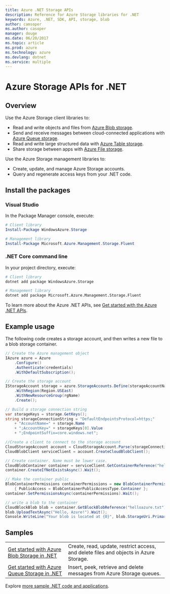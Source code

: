 ```yaml
---
title: Azure .NET Storage APIs
description: Reference for Azure Storage libraries for .NET
keywords: Azure, .NET, SDK, API, storage, blob
author: camsoper
ms.author: casoper
manager: douge
ms.date: 06/20/2017
ms.topic: article
ms.prod: azure
ms.technology: azure
ms.devlang: dotnet
ms.service: multiple
---
```


# Azure Storage APIs for .NET

## Overview

Use the Azure Storage client libraries to:

* Read and write objects and files from [Azure Blob storage](https://docs.microsoft.com/azure/storage/storage-dotnet-how-to-use-blobs).
* Send and receive messages between cloud-connected applications with [Azure Queue storage](https://docs.microsoft.com/azure/storage/storage-dotnet-how-to-use-queues).
* Read and write large structured data with [Azure Table storage](https://docs.microsoft.com/azure/storage/storage-dotnet-how-to-use-tables).
* Share storage between apps with [Azure File storage](https://docs.microsoft.com/azure/storage/storage-dotnet-how-to-use-files).

Use the Azure Storage management libraries to:

* Create, update, and manage Azure Storage accounts.
* Query and regenerate access keys from your .NET code.

## Install the packages

### Visual Studio 

In the Package Manager console, execute:

```powershell
# Client library
Install-Package WindowsAzure.Storage

# Management library
Install-Package Microsoft.Azure.Management.Storage.Fluent
``` 

### .NET Core command line

In your project directory, execute:

```bash
# Client library
dotnet add package WindowsAzure.Storage

# Management library
dotnet add package Microsoft.Azure.Management.Storage.Fluent
```

To learn more about the Azure .NET APIs, see [Get started with the Azure .NET APIs](/dotnet/azure/dotnet-sdk-azure-get-started).

## Example usage

The following code creates a storage account, and then writes a new file to a blob storage container.

```csharp
// Create the Azure management object
IAzure azure = Azure
    .Configure()
    .Authenticate(credentials)
    .WithDefaultSubscription();

// Create the storage account
IStorageAccount storage = azure.StorageAccounts.Define(storageAccountName)
    .WithRegion(Region.USEast)
    .WithNewResourceGroup(rgName)
    .Create();

// Build a storage connection string
var storageKeys = storage.GetKeys();
string storageConnectionString = "DefaultEndpointsProtocol=https;"
    + "AccountName=" + storage.Name
    + ";AccountKey=" + storageKeys[0].Value
    + ";EndpointSuffix=core.windows.net";

//Create a client to connect to the storage account
CloudStorageAccount account = CloudStorageAccount.Parse(storageConnectionString);
CloudBlobClient serviceClient = account.CreateCloudBlobClient();

// Create container. Name must be lower case.
CloudBlobContainer container = serviceClient.GetContainerReference("helloazure");
container.CreateIfNotExistsAsync().Wait();

// Make the container public
BlobContainerPermissions containerPermissions = new BlobContainerPermissions()
    { PublicAccess = BlobContainerPublicAccessType.Container };
container.SetPermissionsAsync(containerPermissions).Wait();

// write a blob to the container
CloudBlockBlob blob = container.GetBlockBlobReference("helloazure.txt");
blob.UploadTextAsync("Hello, Azure!").Wait();
Console.WriteLine("Your blob is located at {0}", blob.StorageUri.PrimaryUri);     

```

## Samples


| | |
|--|--|
| [Get started with Azure Blob Storage in .NET](https://azure.microsoft.com/resources/samples/storage-blob-dotnet-getting-started/) | Create, read, update, restrict access, and delete files and objects in Azure Storage. |
| [Get started with Azure Queue Storage in .NET](https://azure.microsoft.com/resources/samples/storage-queue-dotnet-getting-started/) | Insert, peek, retrieve and delete messages from Azure Storage queues. | 


Explore [more sample .NET code and applications](https://azure.microsoft.com/resources/samples/?platform=dotnet).